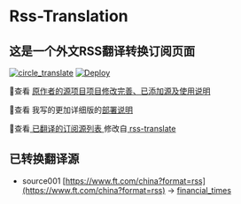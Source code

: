 #  Rss-Translation

## 这是一个外文RSS翻译转换订阅页面 

[![circle_translate](https://github.com/tjsky/Rss-Translation/actions/workflows/circle_translate.yml/badge.svg)](https://github.com/tjsky/Rss-Translation/actions/workflows/circle_translate.yml) [![Deploy](https://github.com/tjsky/Rss-Translation/actions/workflows/jekyll-gh-pages.yml/badge.svg)](https://github.com/tjsky/Rss-Translation/actions/workflows/jekyll-gh-pages.yml)

 📢查看 [原作者的源项目项目修改完善、已添加源及使用说明](https://github.com/tjsky/Rss-Translation/tree/main/illustrate) 

 📢查看 我写的更加详细版的[部署说明](https://www.tjsky.net/tutorial/801)

 📢查看[ 已翻译的订阅源列表 ](https://tjsky.github.io/Rss-Translation) 修改自[ rss-translate ](https://github.com/rcy1314/Rss-Translation)

## 已转换翻译源
 - source001 [https://www.ft.com/china?format=rss](https://www.ft.com/china?format=rss) -> [financial_times](rss/financial_times.xml)
